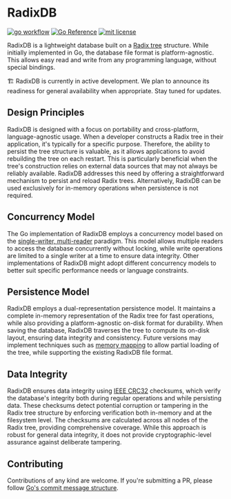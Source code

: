 # RadixDB

[![go workflow](https://github.com/chronohq/radixdb/actions/workflows/go.yml/badge.svg)](https://github.com/chronohq/radixdb/actions/workflows/go.yml)
[![Go Reference](https://pkg.go.dev/badge/github.com/chronohq/radixdb.svg)](https://pkg.go.dev/github.com/chronohq/radixdb)
[![mit license](https://img.shields.io/badge/license-MIT-green)](/LICENSE)

RadixDB is a lightweight database built on a [Radix tree](https://en.wikipedia.org/wiki/Radix_tree) structure.
While initially implemented in Go, the database file format is platform-agnostic.
This allows easy read and write from any programming language, without special bindings.

🏗️ RadixDB is currently in active development. We plan to announce its readiness for
general availability when appropriate. Stay tuned for updates.

## Design Principles

RadixDB is designed with a focus on portability and cross-platform,
language-agnostic usage. When a developer constructs a Radix tree in their
application, it's typically for a specific purpose. Therefore, the ability
to persist the tree structure is valuable, as it allows applications to avoid
rebuilding the tree on each restart. This is particularly beneficial when the
tree's construction relies on external data sources that may not always be
reliably available. RadixDB addresses this need by offering a straightforward
mechanism to persist and reload Radix trees. Alternatively, RadixDB can be used
exclusively for in-memory operations when persistence is not required.

## Concurrency Model

The Go implementation of RadixDB employs a concurrency model based on the
[single-writer, multi-reader](https://en.wikipedia.org/wiki/Readers%E2%80%93writer_lock)
paradigm. This model allows multiple readers to access the database concurrently without
locking, while write operations are limited to a single writer at a time to ensure
data integrity. Other implementations of RadixDB might adopt different concurrency
models to better suit specific performance needs or language constraints.

## Persistence Model

RadixDB employs a dual-representation persistence model. It maintains a complete
in-memory representation of the Radix tree for fast operations, while also providing
a platform-agnostic on-disk format for durability. When saving the database, RadixDB
traverses the tree to compute its on-disk layout, ensuring data integrity and consistency.
Future versions may implement techniques such as [memory mapping](https://en.wikipedia.org/wiki/Memory-mapped_file)
to allow partial loading of the tree, while supporting the existing RadixDB file format.

## Data Integrity

RadixDB ensures data integrity using [IEEE CRC32](https://en.wikipedia.org/wiki/Cyclic_redundancy_check)
checksums, which verify the database's integrity both during regular operations and
while persisting data. These checksums detect potential corruption or tampering in
the Radix tree structure by enforcing verification both in-memory and at the filesystem
level. The checksums are calculated across all nodes of the Radix tree, providing
comprehensive coverage. While this approach is robust for general data integrity,
it does not provide cryptographic-level assurance against deliberate tampering.

## Contributing

Contributions of any kind are welcome.
If you're submitting a PR, please follow [Go's commit message structure](https://go.dev/wiki/CommitMessage).